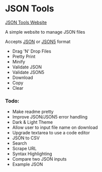 # JSON Tools

[JSON Tools Website](http://json.thomaschaplin.me)

A simple website to manage JSON files

Accepts [JSON](https://www.json.org/) or [JSON5](https://json5.org/) format

* Drag 'N' Drop Files
* Pretty Print
* Minify
* Validate JSON
* Validate JSON5
* Download
* Copy
* Clear

### Todo:
* Make readme pretty
* Improve JSON/JSON5 error handling
* Dark & Light Theme
* Allow user to input file name on download
* Upgrade textarea to use a code editor
* JSON to CSV
* Search
* Scrape URL
* Syntax Highlighting
* Compare two JSON inputs
* Example JSON